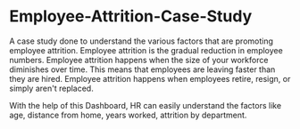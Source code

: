 # Employee-Attrition-Case-Study

A case study done to understand the various factors that are promoting employee attrition. 
Employee attrition is the gradual reduction in employee numbers. Employee attrition happens when the size of your workforce diminishes over time. This means that employees are leaving faster than they are hired. Employee attrition happens when employees retire, resign, or simply aren't replaced.

With the help of this Dashboard, HR can easily understand the factors like age, distance from home, years worked, attrition by department.

